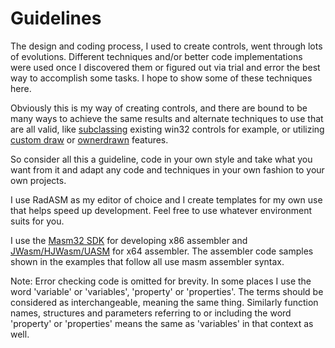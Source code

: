 # Guidelines

The design and coding process, I used to create controls, went through lots of evolutions. Different techniques and/or better code implementations were used once I discovered them or figured out via trial and error the best way to accomplish some tasks. I hope to show some of these techniques here.

Obviously this is my way of creating controls, and there are bound to be many ways to achieve the same results and alternate techniques to use that are all valid, like [subclassing](https://msdn.microsoft.com/en-us/library/windows/desktop/bb773183%28v=vs.85%29.aspx) existing win32 controls for example, or utilizing [custom draw](https://msdn.microsoft.com/en-us/library/windows/desktop/ff919569%28v=vs.85%29.aspx) or [ownerdrawn](https://msdn.microsoft.com/en-us/library/windows/desktop/dd373487%28v=vs.85%29.aspx) features.

So consider all this a guideline, code in your own style and take what you want from it and adapt any code and techniques in your own fashion to your own projects.

I use RadASM as my editor of choice and I create templates for my own use that helps speed up development. Feel free to use whatever environment suits for you.

I use the [Masm32 SDK](http://masm32.com/download.htm) for developing x86 assembler and [JWasm/HJWasm/UASM](http://www.terraspace.co.uk/uasm.html) for x64 assembler. The assembler code samples shown in the examples that follow all use masm assembler syntax.

Note: Error checking code is omitted for brevity. In some places I use the word 'variable' or 'variables', 'property' or 'properties'. The terms should be considered as interchangeable, meaning the same thing. Similarly function names, structures and parameters referring to or including the word 'property' or 'properties' means the same as 'variables' in that context as well.

